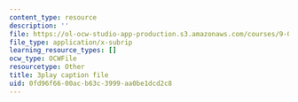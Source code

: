 ```yaml
---
content_type: resource
description: ''
file: https://ol-ocw-studio-app-production.s3.amazonaws.com/courses/9-00sc-introduction-to-psychology-fall-2011/0fd96f6600acb63c3999aa0be1dcd2c8_Qw4SkvZ03cc.srt
file_type: application/x-subrip
learning_resource_types: []
ocw_type: OCWFile
resourcetype: Other
title: 3play caption file
uid: 0fd96f66-00ac-b63c-3999-aa0be1dcd2c8
---
```

